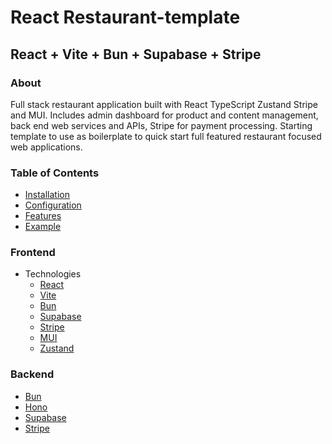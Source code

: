 # React Restaurant-template

## React + Vite + Bun + Supabase + Stripe

### About

Full stack restaurant application built with React TypeScript Zustand Stripe and MUI. Includes admin dashboard for product and content management, back end web services and APIs, Stripe for payment processing. Starting template to use as boilerplate to quick start full featured restaurant focused web applications.

### Table of Contents

- [Installation](#installation)
- [Configuration](#configuration)
- [Features](#features)
- [Example](#example)

### Frontend

- Technologies
  - [React](https://reactjs.org/)
  - [Vite](https://vitejs.dev/)
  - [Bun](https://bun.sh/)
  - [Supabase](https://supabase.com/)
  - [Stripe](https://stripe.com/)
  - [MUI](https://mui.com/)
  - [Zustand](https://github.com/pmndrs/zustand)

### Backend

- [Bun](https://bun.sh/)
- [Hono](https://hono.dev/)
- [Supabase](https://supabase.com/)
- [Stripe](https://stripe.com/)
